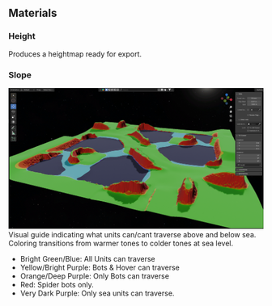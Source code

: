 ## Materials

### Height
Produces a heightmap ready for export.
### Slope
![slope.png](/Screenshots/slope.png)
Visual guide indicating what units can/cant traverse above and below sea. Coloring transitions from warmer tones to
colder tones at sea level.

* Bright Green/Blue: All Units can traverse
* Yellow/Bright Purple: Bots & Hover can traverse
* Orange/Deep Purple: Only Bots can traverse
* Red: Spider bots only.
* Very Dark Purple: Only sea units can traverse.
